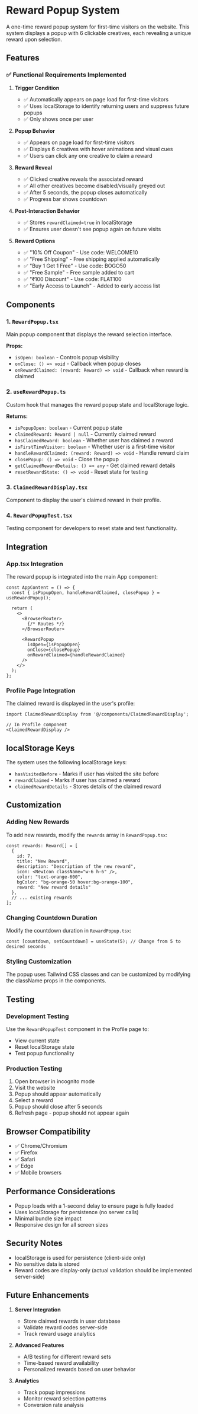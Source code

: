 # Reward Popup System

A one-time reward popup system for first-time visitors on the website. This system displays a popup with 6 clickable creatives, each revealing a unique reward upon selection.

## Features

### ✅ Functional Requirements Implemented

1. **Trigger Condition**
   - ✅ Automatically appears on page load for first-time visitors
   - ✅ Uses localStorage to identify returning users and suppress future popups
   - ✅ Only shows once per user

2. **Popup Behavior**
   - ✅ Appears on page load for first-time visitors
   - ✅ Displays 6 creatives with hover animations and visual cues
   - ✅ Users can click any one creative to claim a reward

3. **Reward Reveal**
   - ✅ Clicked creative reveals the associated reward
   - ✅ All other creatives become disabled/visually greyed out
   - ✅ After 5 seconds, the popup closes automatically
   - ✅ Progress bar shows countdown

4. **Post-Interaction Behavior**
   - ✅ Stores `rewardClaimed=true` in localStorage
   - ✅ Ensures user doesn't see popup again on future visits

5. **Reward Options**
   - ✅ "10% Off Coupon" - Use code: WELCOME10
   - ✅ "Free Shipping" - Free shipping applied automatically
   - ✅ "Buy 1 Get 1 Free" - Use code: BOGO50
   - ✅ "Free Sample" - Free sample added to cart
   - ✅ "₹100 Discount" - Use code: FLAT100
   - ✅ "Early Access to Launch" - Added to early access list

## Components

### 1. `RewardPopup.tsx`
Main popup component that displays the reward selection interface.

**Props:**
- `isOpen: boolean` - Controls popup visibility
- `onClose: () => void` - Callback when popup closes
- `onRewardClaimed: (reward: Reward) => void` - Callback when reward is claimed

### 2. `useRewardPopup.ts`
Custom hook that manages the reward popup state and localStorage logic.

**Returns:**
- `isPopupOpen: boolean` - Current popup state
- `claimedReward: Reward | null` - Currently claimed reward
- `hasClaimedReward: boolean` - Whether user has claimed a reward
- `isFirstTimeVisitor: boolean` - Whether user is a first-time visitor
- `handleRewardClaimed: (reward: Reward) => void` - Handle reward claim
- `closePopup: () => void` - Close the popup
- `getClaimedRewardDetails: () => any` - Get claimed reward details
- `resetRewardState: () => void` - Reset state for testing

### 3. `ClaimedRewardDisplay.tsx`
Component to display the user's claimed reward in their profile.

### 4. `RewardPopupTest.tsx`
Testing component for developers to reset state and test functionality.

## Integration

### App.tsx Integration
The reward popup is integrated into the main App component:

```tsx
const AppContent = () => {
  const { isPopupOpen, handleRewardClaimed, closePopup } = useRewardPopup();

  return (
    <>
      <BrowserRouter>
        {/* Routes */}
      </BrowserRouter>
      
      <RewardPopup
        isOpen={isPopupOpen}
        onClose={closePopup}
        onRewardClaimed={handleRewardClaimed}
      />
    </>
  );
};
```

### Profile Page Integration
The claimed reward is displayed in the user's profile:

```tsx
import ClaimedRewardDisplay from '@/components/ClaimedRewardDisplay';

// In Profile component
<ClaimedRewardDisplay />
```

## localStorage Keys

The system uses the following localStorage keys:

- `hasVisitedBefore` - Marks if user has visited the site before
- `rewardClaimed` - Marks if user has claimed a reward
- `claimedRewardDetails` - Stores details of the claimed reward

## Customization

### Adding New Rewards
To add new rewards, modify the `rewards` array in `RewardPopup.tsx`:

```tsx
const rewards: Reward[] = [
  {
    id: 7,
    title: "New Reward",
    description: "Description of the new reward",
    icon: <NewIcon className="w-6 h-6" />,
    color: "text-orange-600",
    bgColor: "bg-orange-50 hover:bg-orange-100",
    reward: "New reward details"
  },
  // ... existing rewards
];
```

### Changing Countdown Duration
Modify the countdown duration in `RewardPopup.tsx`:

```tsx
const [countdown, setCountdown] = useState(5); // Change from 5 to desired seconds
```

### Styling Customization
The popup uses Tailwind CSS classes and can be customized by modifying the className props in the components.

## Testing

### Development Testing
Use the `RewardPopupTest` component in the Profile page to:
- View current state
- Reset localStorage state
- Test popup functionality

### Production Testing
1. Open browser in incognito mode
2. Visit the website
3. Popup should appear automatically
4. Select a reward
5. Popup should close after 5 seconds
6. Refresh page - popup should not appear again

## Browser Compatibility

- ✅ Chrome/Chromium
- ✅ Firefox
- ✅ Safari
- ✅ Edge
- ✅ Mobile browsers

## Performance Considerations

- Popup loads with a 1-second delay to ensure page is fully loaded
- Uses localStorage for persistence (no server calls)
- Minimal bundle size impact
- Responsive design for all screen sizes

## Security Notes

- localStorage is used for persistence (client-side only)
- No sensitive data is stored
- Reward codes are display-only (actual validation should be implemented server-side)

## Future Enhancements

1. **Server Integration**
   - Store claimed rewards in user database
   - Validate reward codes server-side
   - Track reward usage analytics

2. **Advanced Features**
   - A/B testing for different reward sets
   - Time-based reward availability
   - Personalized rewards based on user behavior

3. **Analytics**
   - Track popup impressions
   - Monitor reward selection patterns
   - Conversion rate analysis
